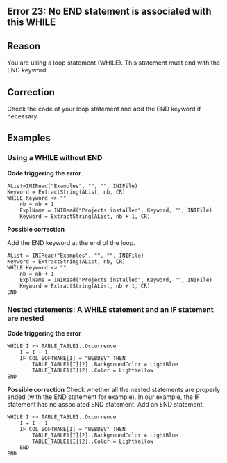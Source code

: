 
## Error 23: No END statement is associated with this WHILE
			



<a name="NOTE1"></a>
<a name="NOTE1_1"></a>


## Reason
<a name="reason_ELTTEXTE000098"></a>
You are using a loop statement (WHILE). This statement must end with the END keyword.

<a name="NOTE2"></a>
<a name="NOTE2_1"></a>


## Correction
<a name="correction_ELTTEXTE000122"></a>
Check the code of your loop statement and add the END keyword if necessary.

<a name="NOTE3"></a>
<a name="NOTE3_1"></a>


## Examples
<a name="examples_ELTTEXTE000146"></a>


### Using a WHILE without END
<a name="using_while_without_end_ELTPARAGRAPHE000025"></a>

**Code triggering the error** 


```wl
AList=INIRead("Examples", "", "", INIFile)
Keyword = ExtractString(AList, nb, CR)
WHILE Keyword <> ""
	nb = nb + 1
	ExplName = INIRead("Projects installed", Keyword, "", INIFile)
	Keyword = ExtractString(AList, nb + 1, CR)
```




**Possible correction**

Add the END keyword at the end of the loop.


```wl
AList = INIRead("Examples", "", "", INIFile)
Keyword = ExtractString(AList, nb, CR)
WHILE Keyword <> ""
	nb = nb + 1
	ExplName = INIRead("Projects installed", Keyword, "", INIFile)
	Keyword = ExtractString(AList, nb + 1, CR)
END
```

<a name="NOTE3_2"></a>


### Nested statements: A WHILE statement and an IF statement are nested
<a name="nested_statements_while_statement_and_statement_are_nested_ELTPARAGRAPHE000041"></a>

**Code triggering the error** 


```wl
WHILE I <> TABLE_TABLE1..Occurrence
	I = I + 1
	IF COL_SOFTWARE[I] = "WEBDEV" THEN
		TABLE_TABLE1[I][2]..BackgroundColor = LightBlue
		TABLE_TABLE1[I][2]..Color = LightYellow
END
```


**Possible correction**
Check whether all the nested statements are properly ended (with the END statement for example). In our example, the IF statement has no associated END statement. Add an END statement.


```wl
WHILE I <> TABLE_TABLE1..Occurrence
	I = I + 1
	IF COL_SOFTWARE[I] = "WEBDEV" THEN
		TABLE_TABLE1[I][2]..BackgroundColor = LightBlue
		TABLE_TABLE1[I][2]..Color = LightYellow
	END
END
```



